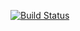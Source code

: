 [![Build Status](https://travis-ci.org/william0228/0516213.svg?branch=master)](https://travis-ci.org/william0228/0516213.svg?branch=master)